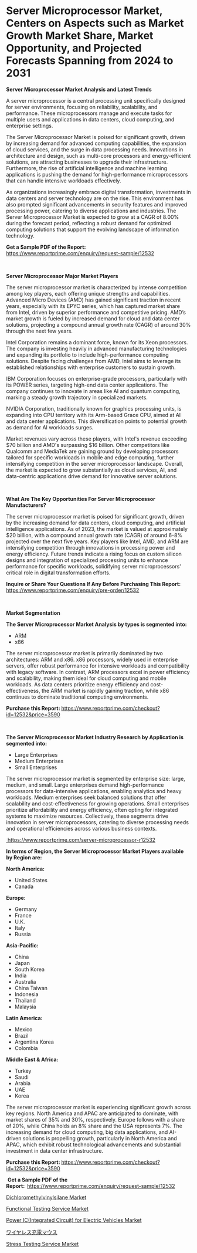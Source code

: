 <p><h1>Server Microprocessor Market, Centers on Aspects such as Market Growth Market Share, Market Opportunity, and Projected Forecasts Spanning from 2024 to 2031</h1></p><p><strong>Server Microprocessor Market Analysis and Latest Trends</strong></p>
<p><p>A server microprocessor is a central processing unit specifically designed for server environments, focusing on reliability, scalability, and performance. These microprocessors manage and execute tasks for multiple users and applications in data centers, cloud computing, and enterprise settings. </p><p>The Server Microprocessor Market is poised for significant growth, driven by increasing demand for advanced computing capabilities, the expansion of cloud services, and the surge in data processing needs. Innovations in architecture and design, such as multi-core processors and energy-efficient solutions, are attracting businesses to upgrade their infrastructure. Furthermore, the rise of artificial intelligence and machine learning applications is pushing the demand for high-performance microprocessors that can handle intensive workloads effectively.</p><p>As organizations increasingly embrace digital transformation, investments in data centers and server technology are on the rise. This environment has also prompted significant advancements in security features and improved processing power, catering to diverse applications and industries. The Server Microprocessor Market is expected to grow at a CAGR of 8.00% during the forecast period, reflecting a robust demand for optimized computing solutions that support the evolving landscape of information technology.</p></p>
<p><strong>Get a Sample PDF of the Report:&nbsp;</strong> <a href="https://www.reportprime.com/enquiry/request-sample/12532">https://www.reportprime.com/enquiry/request-sample/12532</a></p>
<p>&nbsp;</p>
<p><strong>Server Microprocessor Major Market Players</strong></p>
<p><p>The server microprocessor market is characterized by intense competition among key players, each offering unique strengths and capabilities. Advanced Micro Devices (AMD) has gained significant traction in recent years, especially with its EPYC series, which has captured market share from Intel, driven by superior performance and competitive pricing. AMD’s market growth is fueled by increased demand for cloud and data center solutions, projecting a compound annual growth rate (CAGR) of around 30% through the next few years.</p><p>Intel Corporation remains a dominant force, known for its Xeon processors. The company is investing heavily in advanced manufacturing technologies and expanding its portfolio to include high-performance computing solutions. Despite facing challenges from AMD, Intel aims to leverage its established relationships with enterprise customers to sustain growth.</p><p>IBM Corporation focuses on enterprise-grade processors, particularly with its POWER series, targeting high-end data center applications. The company continues to innovate in areas like AI and quantum computing, marking a steady growth trajectory in specialized markets.</p><p>NVIDIA Corporation, traditionally known for graphics processing units, is expanding into CPU territory with its Arm-based Grace CPU, aimed at AI and data center applications. This diversification points to potential growth as demand for AI workloads surges.</p><p>Market revenues vary across these players, with Intel's revenue exceeding $70 billion and AMD's surpassing $16 billion. Other competitors like Qualcomm and MediaTek are gaining ground by developing processors tailored for specific workloads in mobile and edge computing, further intensifying competition in the server microprocessor landscape. Overall, the market is expected to grow substantially as cloud services, AI, and data-centric applications drive demand for innovative server solutions.</p></p>
<p>&nbsp;</p>
<p><strong>What Are The Key Opportunities For Server Microprocessor Manufacturers?</strong></p>
<p><p>The server microprocessor market is poised for significant growth, driven by the increasing demand for data centers, cloud computing, and artificial intelligence applications. As of 2023, the market is valued at approximately $20 billion, with a compound annual growth rate (CAGR) of around 6-8% projected over the next five years. Key players like Intel, AMD, and ARM are intensifying competition through innovations in processing power and energy efficiency. Future trends indicate a rising focus on custom silicon designs and integration of specialized processing units to enhance performance for specific workloads, solidifying server microprocessors' critical role in digital transformation efforts.</p></p>
<p><strong>Inquire or Share Your Questions If Any Before Purchasing This Report:</strong> <a href="https://www.reportprime.com/enquiry/pre-order/12532">https://www.reportprime.com/enquiry/pre-order/12532</a></p>
<p>&nbsp;</p>
<p><strong>Market Segmentation</strong></p>
<p><strong>The Server Microprocessor Market Analysis by types is segmented into:</strong></p>
<p><ul><li>ARM</li><li>x86</li></ul></p>
<p><p>The server microprocessor market is primarily dominated by two architectures: ARM and x86. x86 processors, widely used in enterprise servers, offer robust performance for intensive workloads and compatibility with legacy software. In contrast, ARM processors excel in power efficiency and scalability, making them ideal for cloud computing and mobile workloads. As data centers prioritize energy efficiency and cost-effectiveness, the ARM market is rapidly gaining traction, while x86 continues to dominate traditional computing environments.</p></p>
<p><strong>Purchase this Report:&nbsp;</strong><a href="https://www.reportprime.com/checkout?id=12532&price=3590">https://www.reportprime.com/checkout?id=12532&price=3590</a></p>
<p>&nbsp;</p>
<p><strong>The Server Microprocessor Market Industry Research by Application is segmented into:</strong></p>
<p><ul><li>Large Enterprises</li><li>Medium Enterprises</li><li>Small Enterprises</li></ul></p>
<p><p>The server microprocessor market is segmented by enterprise size: large, medium, and small. Large enterprises demand high-performance processors for data-intensive applications, enabling analytics and heavy workloads. Medium enterprises seek balanced solutions that offer scalability and cost-effectiveness for growing operations. Small enterprises prioritize affordability and energy efficiency, often opting for integrated systems to maximize resources. Collectively, these segments drive innovation in server microprocessors, catering to diverse processing needs and operational efficiencies across various business contexts.</p></p>
<p><a href="https://www.reportprime.com/server-microprocessor-r12532">&nbsp;https://www.reportprime.com/server-microprocessor-r12532</a></p>
<p><strong>In terms of Region, the Server Microprocessor Market Players available by Region are:</strong></p>
<p>
    <p> <strong> North America: </strong>
        <ul>
            <li>United States</li>
            <li>Canada</li>
        </ul>
        </p> 
    <p> <strong> Europe: </strong>
        <ul>
            <li>Germany</li>
            <li>France</li>
            <li>U.K.</li>
            <li>Italy</li>
            <li>Russia</li>
        </ul>
        </p> 
    <p> <strong> Asia-Pacific: </strong>
        <ul>
            <li>China</li>
            <li>Japan</li>
            <li>South Korea</li>
            <li>India</li>
            <li>Australia</li>
            <li>China Taiwan</li>
            <li>Indonesia</li>
            <li>Thailand</li>
            <li>Malaysia</li>
        </ul>
        </p> 
    <p> <strong> Latin America: </strong>
        <ul>
            <li>Mexico</li>
            <li>Brazil</li>
            <li>Argentina Korea</li>
            <li>Colombia</li>
        </ul>
        </p> 
    <p> <strong> Middle East & Africa: </strong>
        <ul>
            <li>Turkey</li>
            <li>Saudi</li>
            <li>Arabia</li>
            <li>UAE</li>
            <li>Korea</li>
        </ul>
    </p>
    </p>
<p><p>The server microprocessor market is experiencing significant growth across key regions. North America and APAC are anticipated to dominate, with market shares of 35% and 30%, respectively. Europe follows with a share of 20%, while China holds an 8% share and the USA represents 7%. The increasing demand for cloud computing, big data applications, and AI-driven solutions is propelling growth, particularly in North America and APAC, which exhibit robust technological advancements and substantial investment in data center infrastructure.</p></p>
<p><strong>Purchase this Report: </strong><a href="https://www.reportprime.com/checkout?id=12532&price=3590">https://www.reportprime.com/checkout?id=12532&price=3590</a></p>
<p>&nbsp;<strong>Get a Sample PDF of the Report:&nbsp;&nbsp;</strong><a href="https://www.reportprime.com/enquiry/request-sample/12532">https://www.reportprime.com/enquiry/request-sample/12532</a></p>
<p><strong></strong></p>
<p><p><a href="https://www.linkedin.com/pulse/exploring-dichloromethylvinylsilane-market-dynamics-rpn6e?trackingId=U1iW9vqUR6iJB84pY6INjA%3D%3D">Dichloromethylvinylsilane Market</a></p><p><a href="https://medium.com/@nathan.skinner8798456/functional-testing-service-industry-forecast-market-shifts-and-strategic-imperatives-2024-2031-be370fa9c4df">Functional Testing Service Market</a></p><p><a href="https://issuu.com/reportprime-2/docs/power-icintegrated-circuit-for-elec_4e6b58d198ceaa">Power IC(Integrated Circuit) for Electric Vehicles Market</a></p><p><a href="https://medium.com/@adalineconnelly2023/2024%E5%B9%B4%E3%81%8B%E3%82%892031%E5%B9%B4%E3%81%BE%E3%81%A7%E3%81%AE%E3%83%AF%E3%82%A4%E3%83%A4%E3%83%AC%E3%82%B9%E5%85%85%E9%9B%BB%E5%99%A8%E3%83%9E%E3%82%A6%E3%82%B9%E3%81%AE%E5%B8%82%E5%A0%B4%E5%B1%95%E6%9C%9B%E3%81%A8%E4%BA%88%E6%B8%AC-5cd29521ef9f">ワイヤレス充電マウス</a></p><p><a href="https://medium.com/@nathan.skinner8798456/insights-into-the-stress-testing-service-market-size-which-is-expanding-with-a-12-8-c403f0188632">Stress Testing Service Market</a></p></p>